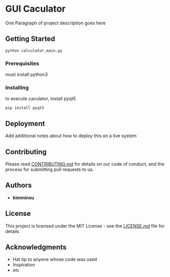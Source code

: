 # GUI Caculator

One Paragraph of project description goes here

## Getting Started

```
python calculator_main.py
```

### Prerequisites

must install python3

### Installing

to execute caculator, install pyqt5

```
pip install pyqt5
```

## Deployment

Add additional notes about how to deploy this on a live system


## Contributing

Please read [CONTRIBUTING.md](https://github.com/xjfcnfw3/gui_caculator/blob/main/CONTRIBUTING.md) for details on our code of conduct, and the process for submitting pull requests to us.


## Authors

* **kimminsu**

## License

This project is licensed under the MIT License - see the [LICENSE.md](https://github.com/xjfcnfw3/gui_caculator/blob/main/LICENSE.md) file for details

## Acknowledgments

* Hat tip to anyone whose code was used
* Inspiration
* etc
